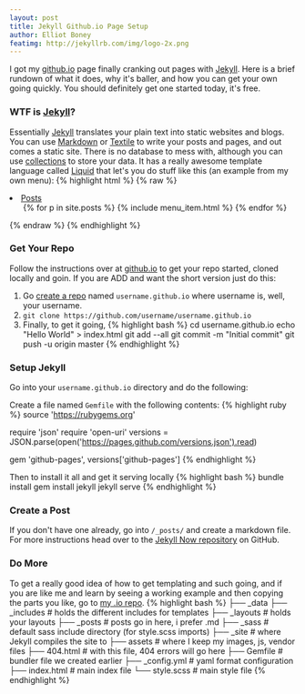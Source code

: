 ```yaml
---
layout: post
title: Jekyll Github.io Page Setup
author: Elliot Boney
featimg: http://jekyllrb.com/img/logo-2x.png
---
```

I got my [github.io] page finally cranking out pages with [Jekyll]. Here is a brief rundown of what it does, why it's baller, and how you can get your own going quickly. You should definitely get one started today, it's free.

### WTF is [Jekyll]? ###
Essentially [Jekyll] translates your plain text into static websites and blogs. You can use [Markdown] or [Textile] to write your posts and pages, and out comes a static site. There is no database to mess with, although you can use [collections] to store your data. It has a really awesome template language called [Liquid] that let's you do stuff like this (an example from my own menu):
{% highlight html %}
{% raw %}
<li class="dropdown">
  <a href="#" class="dropdown-toggle" data-toggle="dropdown" role="button" aria-expanded="false">Posts <span class="caret"></span></a>
  <ul class="dropdown-menu" role="menu">
    {% for p in site.posts %}
      {% include menu_item.html %}
    {% endfor %}
  </ul>
</li>
{% endraw %}
{% endhighlight %}



### Get Your Repo ###
Follow the instructions over at [github.io] to get your repo started, cloned locally and goin.
If you are ADD and want the short version just do this:
1. Go [create a repo] named ```username.github.io``` where username is, well, your username.
2. ```git clone https://github.com/username/username.github.io```
3. Finally, to get it going,
{% highlight bash %}
cd username.github.io
echo "Hello World" > index.html
git add --all
git commit -m "Initial commit"
git push -u origin master
{% endhighlight %}


### Setup Jekyll ###
Go into your ```username.github.io``` directory and do the following:

Create a file named ```Gemfile``` with the following contents:
{% highlight ruby %}
source 'https://rubygems.org'

require 'json'
require 'open-uri'
versions = JSON.parse(open('https://pages.github.com/versions.json').read)

gem 'github-pages', versions['github-pages']
{% endhighlight %}

Then to install it all and get it serving locally
{% highlight bash %}
bundle install
gem install jekyll
jekyll serve
{% endhighlight %}

### Create a Post ###
If you don't have one already, go into ```/_posts/``` and create a markdown file. For more instructions head over to the [Jekyll Now repository](https://github.com/barryclark/jekyll-now) on GitHub.


### Do More ###
To get a really good idea of how to get templating and such going, and if you are like me and learn by seeing a working example and then copying the parts you like, go to [my .io repo].
{% highlight bash %}
├── _data
├── _includes     # holds the different includes for templates
├── _layouts      # holds your layouts
├── _posts        # posts go in here, i prefer .md
├── _sass         # default sass include directory (for style.scss imports)
├── _site         # where Jekyll compiles the site to
├── assets        # where I keep my images, js, vendor files
├── 404.html      # with this file, 404 errors will go here
├── Gemfile       # bundler file we created earlier
├── _config.yml   # yaml format configuration
├── index.html    # main index file
└── style.scss    # main style file
{% endhighlight %}

<!-- Links follow here -->
[Jekyll]: http://jekyllrb.com/
[Markdown]: http://daringfireball.net/projects/markdown/
[github.io]: https://pages.github.com/
[Github]: http://github.com
[Textile]: http://redcloth.org/textile
[collections]: http://jekyllrb.com/docs/collections/
[Liquid]: http://liquidmarkup.org/
[create a repo]: https://github.com/new
[my .io repo]: https://github.com/elliotboney/elliotboney.github.io
